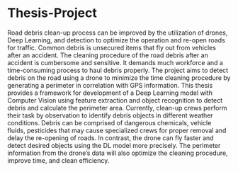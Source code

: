 # Thesis-Project
Road debris clean-up process can be improved by the utilization of drones, Deep Learning, and detection to optimize the operation and re-open roads for traffic. Common debris is unsecured items that fly out from vehicles after an accident. The cleaning procedure of the road debris after an accident is cumbersome and sensitive. It demands much workforce and a time-consuming process to haul debris properly. The project aims to detect debris on the road using a drone to minimize the time cleaning procedure by generating a perimeter in correlation with GPS information.
This thesis provides a framework for development of a Deep Learning model with Computer Vision using feature extraction and object recognition to detect debris and calculate the perimeter area. Currently, clean-up crews perform their task by observation to identify debris objects in different weather conditions. Debris can be comprised of dangerous chemicals, vehicle fluids, pesticides that may cause specialized crews for proper removal and delay the re-opening of roads. In contrast, the drone can fly faster and detect desired objects using the DL model more precisely. The perimeter information from the drone’s data will also optimize the cleaning procedure, improve time, and clean efficiency.


